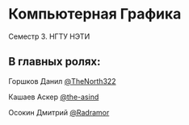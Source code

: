# Компьютерная Графика
Семестр 3. НГТУ НЭТИ

## В главных ролях:
Горшков Данил [@TheNorth322](https://github.com/TheNorth322)

Кашаев Аскер [@the-asind](https://github.com/the-asind)

Осокин Дмитрий [@Radramor](https://github.com/Radramor)
